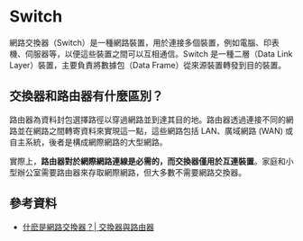 # Switch

網路交換器（Switch）是一種網路裝置，用於連接多個裝置，例如電腦、印表機、伺服器等，以便這些裝置之間可以互相通信。Switch 是一種二層（Data Link Layer）裝置，主要負責將數據包（Data Frame）從來源裝置轉發到目的裝置。

## 交換器和路由器有什麼區別？

路由器為資料封包選擇路徑以穿過網路並到達其目的地。路由器透過連接不同的網路並在網路之間轉寄資料來實現這一點，這些網路包括 LAN、廣域網路 (WAN) 或自主系統，後者是構成網際網路的大型網路。

實際上，**路由器對於網際網路連線是必需的，而交換器僅用於互連裝置**。家庭和小型辦公室需要路由器來存取網際網路，但大多數不需要網路交換器。

## 參考資料

- [什麽是網路交換器？| 交換器與路由器](https://www.cloudflare.com/zh-tw/learning/network-layer/what-is-a-network-switch/)
